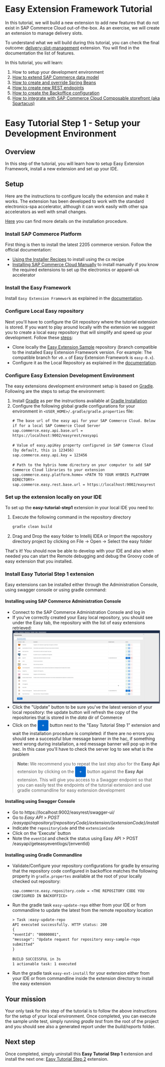 # Easy Extension Framework Tutorial

In this tutorial, we will build a new extension to add new features that do not exist in SAP Commerce Cloud out-of-the-box. As an exercise, we will create an extension to manage delivery slots.

To understand what we will build during this tutorial, you can check the final outcome: [delivery-slot-management](https://github.tools.sap/cx-boosters/easy-extension-samples/tree/main/delivery-slot-management/README.md) extension. You will find in the documentation the list of features.

In this tutorial, you will learn:
1. How to setup your development environment
2. [How to extend SAP Commerce data model](../easy-tutorial-step2)
3. [How to create and override Spring Beans](../easy-tutorial-step3)
4. [How to create new REST endpoints](../easy-tutorial-step4)
5. [How to create the Backoffice configuration](../easy-tutorial-step5)
6. [How to integrate with SAP Commerce Cloud Composable storefront (aka Spartacus)](../easy-tutorial-step6)

# Easy Tutorial Step 1 - Setup your Development Environment 

## Overview
In this step of the tutorial, you will learn how to setup Easy Extension Framework, install a new extension and set up your IDE.

## Setup
Here are the instructions to configure locally the extension and make it works. The extension has been developed to work with the standard electronics-spa accelerator, although it can work easily with other spa accelerators as well with small changes.

[Here](https://sap.github.io/easy-extension-framework/getting-started/) you can find more details on the installation procedure.

### Install SAP Commerce Platform

First thing is then to install the latest 2205 commerce version. Follow the official documentation:

- [Using the Installer Recipes](https://help.sap.com/docs/SAP_COMMERCE_CLOUD_PUBLIC_CLOUD/8be4e0379b294fbabf36d26e7ca4169d/cb3ff964e4784073a70f06165efbac8a.html?locale=en-US&version=v2205) to install using the cx recipe
- [Installing SAP Commerce Cloud Manually](https://help.sap.com/docs/SAP_COMMERCE_CLOUD_PUBLIC_CLOUD/8be4e0379b294fbabf36d26e7ca4169d/8bf5cfea86691014a00e9705a3c84074.html?locale=en-US&version=v2205) to install manually if you know the required extensions to set up the electronics or apparel-uk accelerator

### Install the Easy Framework
Install `Easy Extension Framework` as explained in the [documentation](https://sap.github.io/easy-extension-framework/install-for-existing-setup.html).

### Configure Local Easy repository
Next you'll have to configure the Git repository where the tutorial extension is stored. If you want to play around locally with the extension we suggest you to create a local easy repository that will simplify and speed up your development.
Follow these [steps](https://sap.github.io/easy-extension-framework/configuring-an-easy-repository-in-backoffice/):
- Clone locally the [Easy Extension Sample](https://github.tools.sap/cx-boosters/easy-extension-samples/tree/easy-0.2) repository (branch compatible to the installed Easy Extension Framework version. For example: The compatible branch for `v0.x` of Easy Extension Framework is `easy-0.x`). 
- Configure it as the Local Repository as explained in the [documentation](https://sap.github.io/easy-extension-framework/configuring-an-easy-repository-in-backoffice.html#configuring-a-local-repository).

### Configure Easy Extension Development Environment
The easy extensions development environment setup is based on [Gradle](https://gradle.org/). Following are the steps to setup the environment:
1. Install [Gradle](https://gradle.org/) as per the instructions available at [Gradle Installation](https://gradle.org/install/)
2. Configure the following global gradle configurations for your environment in `<USER_HOME>/.gradle/gradle.properties` file:
   ```properties
   # The base url of the easy api for your SAP Commerce Cloud. Below if for a local SAP Commerce Cloud Server
   sap.commerce.easy.api.base.url = https://localhost:9002/easyrest/easyapi

   # Value of easy.apiKey property configured in SAP Commerce Cloud (by default, this is 123456)
   sap.commerce.easy.api.key = 123456

   # Path to the hybris home directory on your computer to add SAP Commerce Cloud libraries to your extension
   sap.commerce.easy.platform.home= <PATH TO YOUR HYBRIS PLATFORM DIRECTORY>
   sap.commerce.easy.rest.base.url = https://localhost:9002/easyrest
   ```
   
### Set up the extension locally on your IDE

To set up the **easy-tutorial-step1** extension in your local IDE you need to:
1. Execute the following command in the repository directory
   ```gradle
   gradle clean build
   ```
2. Drag and Drop the easy folder to Intellij IDEA or Import the repository directory project by clicking on File &rarr; Open &rarr; Select the easy folder

That's it! You should now be able to develop with your IDE and also when needed you can start the Remote debugging and debug the Groovy code of easy extension that you installed. 

### Install Easy Tutorial Step 1 extension
Easy extensions can be installed either through the Administration Console, using swagger console or using gradle command:
#### Installing using SAP Commerce Administration Console
- Connect to the SAP Commerce Administration Console and log in
- If you've correctly created your Easy local repository, you should see under the Easy tab, the repository with the list of easy extensions retrieved:
  ![img_9.png](./images/img_9.png)
- Click the "Update" button to be sure you've the latest version of your local repository: the update button will refresh the copy of the repositories that is stored in the _data_ dir of Commerce
- Click on the <button style="padding: 10px; background-color: #0066cc; color: white; border: none; border-radius: 4px; cursor: pointer;">&nbsp;+&nbsp;</button> button next to the "Easy Tutorial Step 1" extension and wait the installation procedure is completed: if there are no errors you should see a successful blue message banner in the hac, if something went wrong during installation, a red message banner will pop up in the hac. In this case you'll have to check the server log to see what is the problem

> **Note:** We recommend you to repeat the last step also for the **Easy Api** extension by clicking on the <button style="padding: 10px; background-color: #0066cc; color: white; border: none; border-radius: 4px; cursor: pointer;">&nbsp;+&nbsp;</button> button against the **Easy Api** extension. This will give you access to a Swagger endpoint so that you can easily test the endpoints of the tutorial extension and use gradle commandline for easy extension development

#### Installing using Swagger Console

- Go to https://localhost:9002/easyrest/swagger-ui/
- Go to *Easy API* > *POST* */easyapi/repository/{repositoryCode}/extension/{extensionCode}/install*
- Indicate the `repositoryCode` and the `extensionCode`
- Click on the 'Execute' button
- Note the `eventId` and check the status using Easy API > POST /easyapi/geteasyeventlogs/{enventId}

#### Installing using Gradle Commandline 
- Validate/Configure your repository configurations for gradle by ensuring that the repository code configured in backoffice matches the following property in `gradle.propertes` available at the root of your locally checked out repository:
  ```properties
  sap.commerce.easy.repository.code = <THE REPOSITORY CODE YOU CONFIGURED IN BACKOFFICE>
  ```
- Run the gradle task `easy-update-repo` either from your IDE or from commandline to update the latest from the remote repository location
  ```
  > Task :easy-update-repo
  API executed successfully. HTTP status: 200
  {
  "eventId": "00000001",
  "message": "Update request for repository easy-sample-repo submitted"
  }
  
  BUILD SUCCESSFUL in 3s
  1 actionable task: 1 executed
  ```
- Run the gradle task `easy-ext-install` for your extension either from your IDE or from commandline inside the extension directory to install the easy extension

## Your mission
Your only task for this step of the tutorial is to follow the above instructions for the setup of your local environment. Once completed, you can execute the sample unite test, simply running _gradle test_ from the root of the project and you should see also a generated report under the _build/reports_ folder.

## Next step
Once completed, simply uninstall this **Easy Tutorial Step 1** extension and install the next one: [Easy Tutorial Step 2](../easy-tutorial-step2/README.md) extension.
